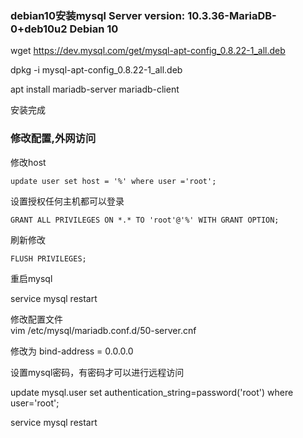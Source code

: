 ### debian10安装mysql  Server version: 10.3.36-MariaDB-0+deb10u2 Debian 10
wget https://dev.mysql.com/get/mysql-apt-config_0.8.22-1_all.deb   

dpkg -i mysql-apt-config_0.8.22-1_all.deb     

apt install mariadb-server mariadb-client   

安装完成
### 修改配置,外网访问
修改host
```
update user set host = '%' where user ='root';   
```
设置授权任何主机都可以登录
```
GRANT ALL PRIVILEGES ON *.* TO 'root'@'%' WITH GRANT OPTION;   
```
刷新修改
```
FLUSH PRIVILEGES;    
```
重启mysql      

service mysql restart    

修改配置文件   
vim /etc/mysql/mariadb.conf.d/50-server.cnf   
  
修改为  bind-address = 0.0.0.0   

设置mysql密码，有密码才可以进行远程访问   

update mysql.user set authentication_string=password('root') where user='root';   

service mysql restart   


